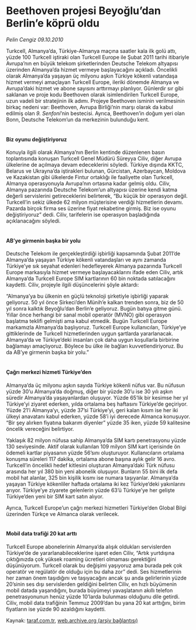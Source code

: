 # Beethoven projesi Beyoğlu’dan Berlin’e köprü oldu

*Pelin Cengiz 09.10.2010*

<div class="yazi"><p>Turkcell, Almanya’da, Türkiye-Almanya maçına saatler kala ilk golü attı, yüzde 100 Turkcell iştiraki olan Turkcell Europe ile Şubat 2011 tarihi itibariyle Avrupa’nın en büyük telekom şirketlerinden Deutsche Telekom altyapısı üzerinden Almanya’da hizmet vermeye başlayacağını açıkladı. Öncelikli olarak Almanya’da yaşayan üç milyonu aşkın Türkiye kökenli vatandaşa hizmet vermeyi amaçlayan Turkcell Europe, ileriki dönemde Almanya ve Avrupa’daki hizmet ve abone sayısını arttırmayı planlıyor. Günlerdir sır gibi saklanan ve proje kodu Beethoven olarak isimlendirilen Turkcell Europe, uzun vadeli bir stratejinin ilk adımı. Projeye Beethoven isminin verilmesinin birkaç nedeni var: Beethoven, Avrupa Birliği’nin marşı olarak da kabul edilmiş olan <i>9. Senfoni</i>’nin bestecisi. Ayrıca, Beethoven’in doğum yeri olan Bonn, Deutsche Telekom’un da merkezinin bulunduğu kent.</p>
<h4><br/>Biz oyunu değiştiriyoruz</h4>
<p>Konuyla ilgili olarak Almanya’nın Berlin kentinde düzenlenen basın toplantısında konuşan Turkcell Genel Müdürü Süreyya Ciliv, diğer Avrupa ülkelerine de açılmaya devam edeceklerini söyledi. Türkiye dışında KKTC, Belarus ve Ukrayna’da iştirakleri bulunan, Gürcistan, Azerbaycan, Moldova ve Kazakistan gibi ülkelerde Fintur ortaklığı ile faaliyette olan Turkcell, Almanya operasyonuyla Avrupa’nın ortasına kadar gelmiş oldu. Ciliv, Almanya pazarında Deutsche Telekom’un altyapısı üzerine kendi katma değerli servislerini getireceklerini belirterek, “Bu küçük bir operasyon değil. Turkcell’in sekiz ülkede 62 milyon müşterisine verdiği hizmetlerin devamı. Pazarda birçok firma ses üzerine fiyat rekabetine girmiş. Biz ise oyunu değiştiriyoruz” dedi. Ciliv, tarifelerin ise operasyon başladığında açıklanacağını söyledi.</p>
<h4><br/>AB’ye girmenin başka bir yolu</h4>
<p>Deutsche Telekom ile gerçekleştirdiği işbirliği kapsamında Şubat 2011’de Almanya’da yaşayan Türkiye kökenli vatandaşları ve aynı zamanda Türkiye’ye sık seyahat edenleri hedefleyerek Almanya pazarında Turkcell Europe markasıyla hizmet vermeye başlayacaklarını ifade eden Ciliv, artık Almanya’da Turkcell Europe SIM kartlarının 60 bin noktada satılacağını kaydetti. Ciliv, projeyle ilgili düşüncelerini şöyle aktardı: </p>
<p>“Almanya’ya bu ülkenin en güçlü teknoloji şirketiyle işbirliği yaparak geliyoruz. 50 yıl önce Sirkeci’den Münih’e kalkan trenden sonra, biz de 50 yıl sonra kalktık Beyoğlu’dan Berlin’e geliyoruz. Bugün batıya gitme günü. Yıllar önce herhangi bir sanal mobil operatör (MVNO) gibi operasyon başlatma teklifi gelmişti ama kabul etmedik. Bugün Turkcell Europe markamızla Almanya’da başlıyoruz. Turkcell Europe kullanıcıları, Türkiye’ye gittiklerinde de Turkcell hizmetlerinden uygun şartlarda yararlanacak. Almanya’da ve Türkiye’deki insanları çok daha uygun koşullarla birbirine bağlamayı amaçlıyoruz. Böylece bu ülke ile bağları kuvvetlendiriyoruz. Bu da AB’ye girmenin başka bir yolu.” </p>
<h4><br/>Çağrı merkezi hizmeti Türkiye’den</h4>
<p>Almanya’da üç milyonu aşkın sayıda Türkiye kökenli nüfus var. Bu nüfusun yüzde 30’u Almanya’da doğmuş, diğer bir yüzde 30’u ise 30 yılı aşkın süredir Almanya’da yaşayanlardan oluşuyor. Yüzde 65’lik bir kesimse her yıl Türkiye’yi ziyaret ederken, yılda ortalama beş haftasını Türkiye’de geçiriyor. Yüzde 21’i Almanya’yı, yüzde 37’si Türkiye’yi, geri kalan kısım ise her iki ülkeyi anavatanı kabul ederken, yüzde 58’i iyi derecede Almanca konuşuyor. “Bir şey alırken fiyatına bakarım diyenler” yüzde 35 iken, yüzde 59 kalitesine öncelik vereceğini belirtiyor.</p>
<p>Yaklaşık 82 milyon nüfusa sahip Almanya’da SIM kartı penetrasyonu yüzde 130 seviyesinde. Aktif olarak kullanılan 109 milyon SIM kart içerisinde ön ödemeli kartlar piyasanın yüzde 56’sını oluşturuyor. Kullanıcıların ortalama konuşma süreleri 117 dakika, ortalama abone başına aylık gelir 16 avro. Turkcell’in öncelikli hedef kitlesini oluşturan Almanya’daki Türk nüfusu arasında her yıl 380 bin yeni abonelik oluşuyor. Bunların 55 bini ilk defa mobil hat alanlar, 325 bin kişilik kısmı ise numara taşıyanlar. Almanya’da yaşayan Türkiye kökenliler haftada ortalama iki kez Türkiye’deki yakınlarını arıyor. Türkiye’ye ziyarete gelenlerin yüzde 63’ü Türkiye’ye her gelişte Türkiye’den yeni bir SIM kart satın alıyor.</p>
<p>Ayrıca, Turkcell Europe’un çağrı merkezi hizmetleri Türkiye’den Global Bilgi üzerinden Türkçe ve Almanca olarak verilecek. </p>
<h4><br/>Mobil data trafiği 20 kat arttı</h4>
<p>Turkcell Europe abonelerinin Almanya’da alışık oldukları servislerden Türkiye’de de yararlanabileceklerine işaret eden Ciliv, “Artık yurtdışına çıktığınızda çok yüksek roaming ücretleri olmaması gerektiğini düşünüyorum. Turkcell olarak bu değişimi yaşıyoruz ama burada pek çok operatör ve regülatör de olduğu için bu daha zor” dedi. Ses hizmetlerinin her zaman önem taşıdığını ve taşıyacağını ancak şu anda gelirlerinin yüzde 20’sinin ses dışı servislerden geldiğini belirten Ciliv, en hızlı büyümenin mobil datada yaşandığını, burada büyümeyi yavaşlatanın akıllı telefon penetrasyonunun henüz yüzde 10’larda bulunması olduğunu dile getirdi. Ciliv, mobil data trafiğinin Temmuz 2009’dan bu yana 20 kat arttığını, birim fiyatların ise yüzde 90 azaldığını kaydetti.</p></div>

Kaynak: [taraf.com.tr](http://www.taraf.com.tr:80/pelin-cengiz/makale-beethoven-projesi-beyoglu-dan-berlin-e-kopru-oldu.htm), [web.archive.org (arşiv bağlantısı)](http://web.archive.org/web/20101010195659/http://www.taraf.com.tr:80/pelin-cengiz/makale-beethoven-projesi-beyoglu-dan-berlin-e-kopru-oldu.htm)
